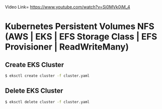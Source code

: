 Video Link=  https://www.youtube.com/watch?v=Sj0MVk0jM_4

# Kubernetes Persistent Volumes NFS (AWS | EKS | EFS Storage Class | EFS Provisioner | ReadWriteMany)

## Create EKS Cluster
```bash
$ eksctl create cluster -f cluster.yaml
```

## Delete EKS Cluster
```bash
$ eksctl delete cluster -f cluster.yaml
```
